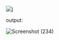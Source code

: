 ![j](https://github.com/Sethuvishnu/text_detection/assets/105411534/1f16d462-0f84-47fb-a9e4-85d273063080)






output:










![Screenshot (234)](https://github.com/Sethuvishnu/text_detection/assets/105411534/e173e6cc-02c3-4471-86c8-ac184667cd05)
